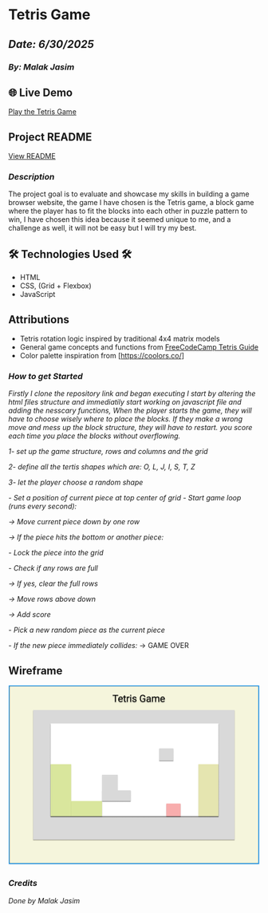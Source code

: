 # **Tetris Game**

## **_Date: 6/30/2025_**

### **_By: Malak Jasim_**

## 🌐 Live Demo

[Play the Tetris Game](https://tetris-tool.surge.sh/)

## Project README

[View README](https://github.com/Malak1805/Tetris/blob/main/README.md)

### **_Description_**

The project goal is to evaluate and showcase my skills in building a game browser website, the game I have chosen is the Tetris game, a block game where the player has to fit the blocks into each other in puzzle pattern to win, I have chosen this idea because it seemed unique to me, and a challenge as well, it will not be easy but I will try my best.

## 🛠️ Technologies Used 🛠️

- HTML
- CSS, (Grid + Flexbox)
- JavaScript

## Attributions

- Tetris rotation logic inspired by traditional 4x4 matrix models
- General game concepts and functions from [FreeCodeCamp Tetris Guide](https://www.freecodecamp.org/)
- Color palette inspiration from [https://coolors.co/]

### **_How to get Started_**

_Firstly I clone the repository link and began executing_
_I start by altering the html files structure and immediatily start working on javascript file and adding the nesscary functions, When the player starts the game, they will have to choose wisely where to place the blocks. If they make a wrong move and mess up the block structure, they will have to restart. you score each time you place the blocks without overflowing._

_1- set up the game structure, rows and columns and the grid_

_2- define all the tertis shapes which are:
O, L, J, I, S, T, Z_

_3- let the player choose a random shape_

_- Set a position of current piece at top center of grid_
_- Start game loop (runs every second):_

_-> Move current piece down by one row_

_-> If the piece hits the bottom or another piece:_

_- Lock the piece into the grid_

_- Check if any rows are full_

_-> If yes, clear the full rows_

_-> Move rows above down_

_-> Add score_

_- Pick a new random piece as the current piece_

_- If the new piece immediately collides:_
-> GAME OVER

## Wireframe

![image](tertisWireframe.PNG)

### **_Credits_**

_Done by Malak Jasim_
